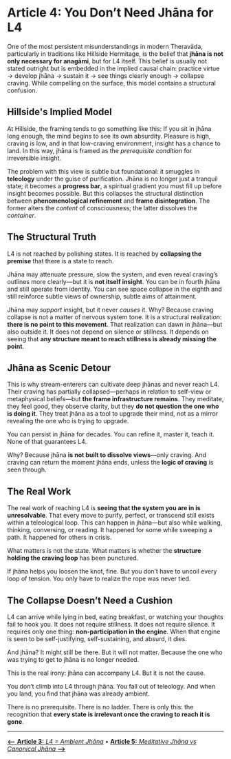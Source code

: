 # **Article 4: You Don’t Need Jhāna for L4**

One of the most persistent misunderstandings in modern Theravāda, particularly in traditions like Hillside Hermitage, is the belief that **jhāna is not only necessary for anagāmi**, but for L4 itself. This belief is usually not stated outright but is embedded in the implied causal chain: practice virtue → develop jhāna → sustain it → see things clearly enough → collapse craving. While compelling on the surface, this model contains a structural confusion.

## Hillside's Implied Model

At Hillside, the framing tends to go something like this: If you sit in jhāna long enough, the mind begins to see its own absurdity. Pleasure is high, craving is low, and in that low-craving environment, insight has a chance to land. In this way, jhāna is framed as the _prerequisite condition_ for irreversible insight. 

The problem with this view is subtle but foundational: it smuggles in **teleology** under the guise of purification. Jhāna is no longer just a tranquil state; it becomes a **progress bar**, a spiritual gradient you must fill up before insight becomes possible. But this collapses the structural distinction between **phenomenological refinement** and **frame disintegration**. The former alters the _content_ of consciousness; the latter dissolves the _container_.

## The Structural Truth

L4 is not reached by polishing states. It is reached by **collapsing the premise** that there is a state to reach. 

Jhāna may attenuate pressure, slow the system, and even reveal craving’s outlines more clearly—but it is **not itself insight**. You can be in fourth jhāna and still operate from identity. You can see space collapse in the eighth and still reinforce subtle views of ownership, subtle aims of attainment.

Jhāna may _support_ insight, but it never _causes_ it. Why? Because craving collapse is not a matter of nervous system tone. It is a structural realization: **there is no point to this movement**. That realization can dawn in jhāna—but also outside it. It does not depend on silence or stillness. It depends on seeing that **any structure meant to reach stillness is already missing the point**.

## Jhāna as Scenic Detour

This is why stream-enterers can cultivate deep jhānas and never reach L4. Their craving has partially collapsed—perhaps in relation to self-view or metaphysical beliefs—but **the frame infrastructure remains**. They meditate, they feel good, they observe clarity, but they **do not question the one who is doing it**. They treat jhāna as a tool to upgrade their mind, not as a mirror revealing the one who is trying to upgrade.

You can persist in jhāna for decades. You can refine it, master it, teach it. None of that guarantees L4. 

Why? Because jhāna **is not built to dissolve views**—only craving. And craving can return the moment jhāna ends, unless the **logic of craving** is seen through.

## The Real Work

The real work of reaching L4 is **seeing that the system you are in is unresolvable**. That every move to purify, perfect, or transcend still exists within a teleological loop. This can happen in jhāna—but also while walking, thinking, conversing, or reading. It happened for some while sweeping a path. It happened for others in crisis.

What matters is not the state. What matters is whether the **structure holding the craving loop** has been punctured.

If jhāna helps you loosen the knot, fine. But you don’t have to uncoil every loop of tension. You only have to realize the rope was never tied.

## The Collapse Doesn’t Need a Cushion

L4 can arrive while lying in bed, eating breakfast, or watching your thoughts fail to hook you. It does not require stillness. It does not require silence. It requires only one thing: **non-participation in the engine**. When that engine is seen to be self-justifying, self-sustaining, and absurd, it dies.

And jhāna? It might still be there. But it will not matter. Because the one who was trying to get to jhāna is no longer needed.

This is the real irony: jhāna can accompany L4. But it is not the cause. 

You don’t climb into L4 through jhāna. You fall out of teleology. And when you land, you find that jhāna was already ambient.

There is no prerequisite. There is no ladder. There is only this: the recognition that **every state is irrelevant once the craving to reach it is gone**.

---

[**⟵** **Article 3:** *L4 = Ambient Jhāna*](article_3_ambient_jhana.md) • [**Article 5:** *Meditative Jhāna vs Canonical Jhāna* **⟶**](article_5_meditative_vs_canonical_jhana.md)
